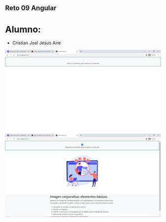 ## Reto 09 Angular
# Alumno:
- Cristian Joel Jesus Aire

![Página principal](src/assets/Captura.PNG)
![Página secundaria](src/assets/Captura2.PNG)